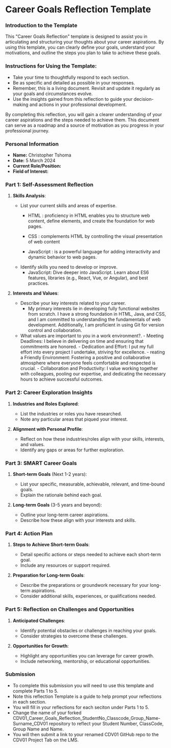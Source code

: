 
# Career Goals Reflection Template

### Introduction to the Template

This "Career Goals Reflection" template is designed to assist you in articulating and structuring your thoughts about your career aspirations. By using this template, you can clearly define your goals, understand your motivations, and outline the steps you plan to take to achieve these goals.

### Instructions for Using the Template:

- Take your time to thoughtfully respond to each section.
- Be as specific and detailed as possible in your responses.
- Remember, this is a living document. Revisit and update it regularly as your goals and circumstances evolve.
- Use the insights gained from this reflection to guide your decision-making and actions in your professional development.

By completing this reflection, you will gain a clearer understanding of your career aspirations and the steps needed to achieve them. This document can serve as a roadmap and a source of motivation as you progress in your professional journey.

### Personal Information

- **Name:** Christopher Tshoma
- **Date:** 5 March 2024
- **Current Role/Position:** 
- **Field of Interest:**

### Part 1: Self-Assessment Reflection

1. **Skills Analysis**:
    
    - List your current skills and areas of expertise.
         -  HTML : proficiency in HTML enables you to structure web 
            content, define elements, and create the foundation for web pages.
         -  CSS : complements HTML by controlling the visual presentation of web 
               content

         -  JavaScript : is a powerful language for adding interactivity 
                 and dynamic behavior to web pages.
    - Identify skills you need to develop or improve.
         - JavaScript: Dive deeper into JavaScript. Learn about ES6 features, libraries (e.g., 
            React, Vue, or Angular), and best practices.
2. **Interests and Values**:
    
    - Describe your key interests related to your career.
        - My primary interests lie in developing fully functional websites from scratch. I 
           have 
           a strong foundation in HTML, Java, and CSS, and I am committed to understanding the 
           fundamentals of web development. Additionally, I am proficient in using Git for 
           version control and collaboration.
    - What values are important to you in a work environment?.
          - Meeting Deadlines: I believe in delivering on time and ensuring that commitments are honored.
          - Dedication and Effort: I put my full effort into every project I undertake, striving for excellence.
           - reating a Friendly Environment: Fostering a positive and collaborative atmosphere where everyone feels comfortable and respected is crucial.
           - Collaboration and Productivity: I value working together with colleagues, pooling our expertise, and dedicating the necessary hours to achieve successful outcomes.

### Part 2: Career Exploration Insights

1. **Industries and Roles Explored**:
    
    - List the industries or roles you have researched.
    - Note any particular areas that piqued your interest.
2. **Alignment with Personal Profile**:
    
    - Reflect on how these industries/roles align with your skills, interests, and values.
    - Identify any gaps or areas for further exploration.

### Part 3: SMART Career Goals

1. **Short-term Goals** (Next 1-2 years):
    
    - List your specific, measurable, achievable, relevant, and time-bound goals.
    - Explain the rationale behind each goal.
2. **Long-term Goals** (3-5 years and beyond):
    
    - Outline your long-term career aspirations.
    - Describe how these align with your interests and skills.

### Part 4: Action Plan

1. **Steps to Achieve Short-term Goals**:
    
    - Detail specific actions or steps needed to achieve each short-term goal.
    - Include any resources or support required.
2. **Preparation for Long-term Goals**:
    
    - Describe the preparations or groundwork necessary for your long-term aspirations.
    - Consider additional skills, experiences, or qualifications needed.

### Part 5: Reflection on Challenges and Opportunities

1. **Anticipated Challenges**:
    
    - Identify potential obstacles or challenges in reaching your goals.
    - Consider strategies to overcome these challenges.
2. **Opportunities for Growth**:
    
    - Highlight any opportunities you can leverage for career growth.
    - Include networking, mentorship, or educational opportunities.

### Submission

- To complete this submission you will need to use this template and complete Parts 1 to 5.
- Note this reflection Template is a guide to help prompt your reflections in each section.
- You will fill in your reflections for each seciton under Parts 1 to 5.
- Change the name of your forked CDV01_Career_Goals_Reflection_StudentNo_Classcode_Group_Name-Surname_CDV01 repository to reflect your Student Number, ClassCode, Group Name and Name.
- You will then submit a link to your renamed CDV01 GitHub repo to the CDV01 Project Tab on the LMS.


